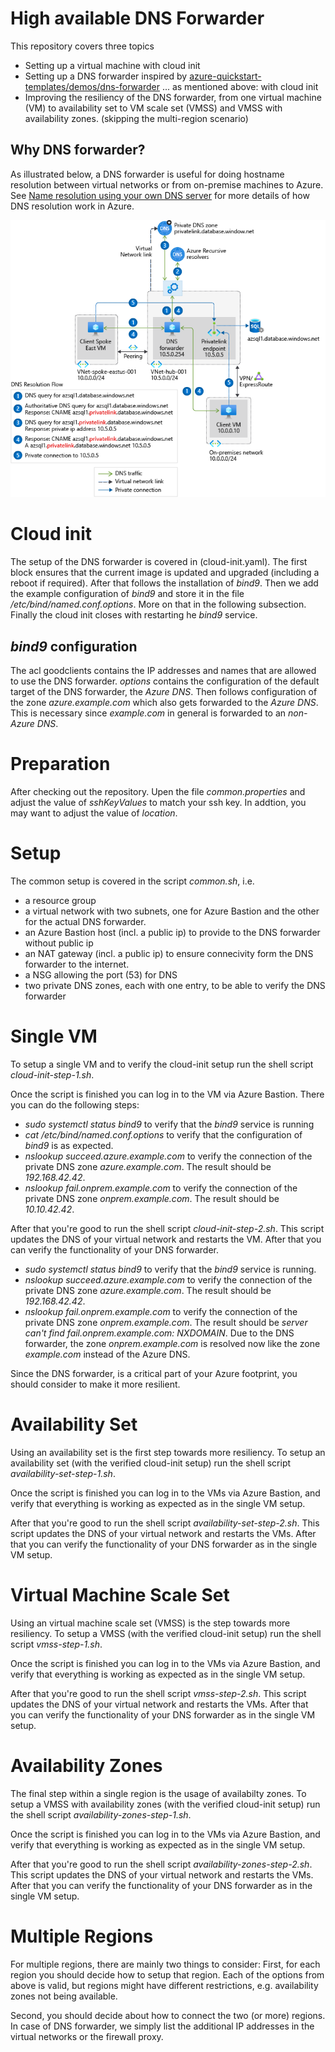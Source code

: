 # High available DNS Forwarder

This repository covers three topics
* Setting up a virtual machine with cloud init
* Setting up a DNS forwarder inspired by [azure-quickstart-templates/demos/dns-forwarder](https://github.com/Azure/azure-quickstart-templates/tree/master/demos/dns-forwarder) ... as mentioned above: with cloud init
* Improving the resiliency of the DNS forwarder, from one virtual machine (VM) to availability set to VM scale set (VMSS) and VMSS with availability zones. (skipping the multi-region scenario)

## Why DNS forwarder?
As illustrated below, a DNS forwarder is useful for doing hostname resolution between virtual networks or from on-premise machines to Azure. See [Name resolution using your own DNS server](https://azure.microsoft.com/documentation/articles/virtual-networks-name-resolution-for-vms-and-role-instances/#name-resolution-using-your-own-dns-server) for more details of how DNS resolution work in Azure.

![Hybrid-scenario DNS](images/hybrid-scenario.png)

# Cloud init
The setup of the DNS forwarder is covered in (cloud-init.yaml).
The first block ensures that the current image is updated and upgraded (including a reboot if required). After that follows the installation of *bind9*. Then we add the example configuration of *bind9* and store it in the file */etc/bind/named.conf.options*. More on that in the following subsection. Finally the cloud init closes with restarting he *bind9* service.

## *bind9* configuration
The acl goodclients contains the IP addresses and names that are allowed to use the DNS forwarder.
*options* contains the configuration of the default target of the DNS forwarder, the *Azure DNS*.
Then follows configuration of the zone *azure.example.com*  which also gets forwarded to the *Azure DNS*. This is necessary since *example.com* in general is forwarded to an *non-Azure DNS*.

# Preparation
After checking out the repository. Upen the file *common.properties* and adjust the value of *sshKeyValues* to match your ssh key.
In addtion, you may want to adjust the value of *location*.

# Setup
The common setup is covered in the script *common.sh*, i.e.
- a resource group
- a virtual network with two subnets, one for Azure Bastion and the other for the actual DNS forwarder.
- an Azure Bastion host (incl. a public ip) to provide to the DNS forwarder without public ip
- an NAT gateway (incl. a public ip) to ensure connecivity form the DNS forwarder to the internet.
- a NSG allowing the port (53) for DNS
- two private DNS zones, each with one entry, to be able to verify the DNS forwarder


# Single VM
To setup a single VM and to verify the cloud-init setup run the shell script *cloud-init-step-1.sh*.

Once the script is finished you can log in to the VM via Azure Bastion.
There you can do the following steps:
- *sudo systemctl status bind9* to verify that the *bind9* service is running
- *cat /etc/bind/named.conf.options* to verify that the configuration of *bind9* is as expected.
- *nslookup succeed.azure.example.com* to verify the connection of the private DNS zone *azure.example.com*. The result should be *192.168.42.42*.
- *nslookup fail.onprem.example.com* to verify the connection of the private DNS zone *onprem.example.com*. The result should be *10.10.42.42*.

After that you're good to run the shell script *cloud-init-step-2.sh*.
This script updates the DNS of your virtual network and restarts the VM. After that you can verify the functionality of your DNS forwarder.

- *sudo systemctl status bind9* to verify that the *bind9* service is running.
- *nslookup succeed.azure.example.com* to verify the connection of the private DNS zone *azure.example.com*. The result should be *192.168.42.42*.
- *nslookup fail.onprem.example.com* to verify the connection of the private DNS zone *onprem.example.com*. The result should be *server can't find fail.onprem.example.com: NXDOMAIN*. Due to the DNS forwarder, the zone *onprem.example.com* is resolved now like the zone *example.com* instead of the Azure DNS.

Since the DNS forwarder, is a critical part of your Azure footprint, you should consider to make it more resilient.

# Availability Set
Using an availability set is the first step towards more resiliency. To setup an availability set (with the verified  cloud-init setup) run the shell script *availability-set-step-1.sh*.

Once the script is finished you can log in to the VMs via Azure Bastion, and verify that everything is working as expected as in the single VM setup.

After that you're good to run the shell script *availability-set-step-2.sh*.
This script updates the DNS of your virtual network and restarts the VMs. After that you can verify the functionality of your DNS forwarder as in the single VM setup.

# Virtual Machine Scale Set
Using an virtual machine scale set (VMSS) is the  step towards more resiliency. To setup a VMSS (with the verified  cloud-init setup) run the shell script *vmss-step-1.sh*.

Once the script is finished you can log in to the VMs via Azure Bastion, and verify that everything is working as expected as in the single VM setup.

After that you're good to run the shell script *vmss-step-2.sh*.
This script updates the DNS of your virtual network and restarts the VMs. After that you can verify the functionality of your DNS forwarder as in the single VM setup.

# Availability Zones
The final step within a single region is the usage of availabilty zones. To setup a VMSS with availability zones (with the verified  cloud-init setup) run the shell script *availability-zones-step-1.sh*.

Once the script is finished you can log in to the VMs via Azure Bastion, and verify that everything is working as expected as in the single VM setup.

After that you're good to run the shell script *availability-zones-step-2.sh*.
This script updates the DNS of your virtual network and restarts the VMs. After that you can verify the functionality of your DNS forwarder as in the single VM setup.

# Multiple Regions
For multiple regions, there are mainly two things to consider:
First, for each region you should decide how to setup that region. Each of the options from above is valid, but regions might have different restrictions, e.g. availability zones not being available.

Second, you should decide about how to connect the two (or more) regions. In case of DNS forwarder, we simply list the additional IP addresses in the virtual networks or the firewall proxy.
